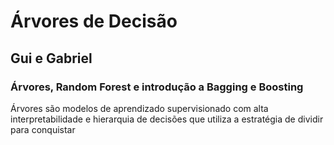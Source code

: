 # Árvores de Decisão
## Gui e Gabriel
### Árvores, Random Forest e introdução a Bagging e Boosting
Árvores são modelos de aprendizado supervisionado com alta interpretabilidade e hierarquia de decisões que utiliza a estratégia de dividir para conquistar 
